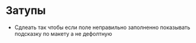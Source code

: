 # Затупы

- Сдлеать так чтобы если поле неправильно заполненно показывать подсказку по макету а не дефолтную
